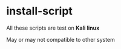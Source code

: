 # install-script

All these scripts are test on **Kali linux**

May or may not compatible to other system
